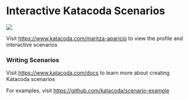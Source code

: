 # Interactive Katacoda Scenarios

[![](http://shields.katacoda.com/katacoda/maritza-aparicio/count.svg)](https://www.katacoda.com/maritza-aparicio "Get your profile on Katacoda.com")

Visit https://www.katacoda.com/maritza-aparicio to view the profile and interactive scenarios

### Writing Scenarios
Visit https://www.katacoda.com/docs to learn more about creating Katacoda scenarios

For examples, visit https://github.com/katacoda/scenario-example
